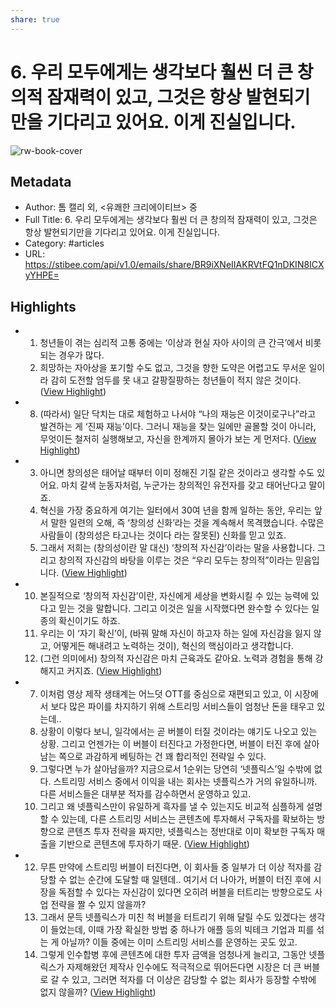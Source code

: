 ```yaml
---
share: true
---
```


# 6. 우리 모두에게는 생각보다 훨씬 더 큰 창의적 잠재력이 있고, 그것은 항상 발현되기만을 기다리고 있어요. 이게 진실입니다.

![rw-book-cover](https://readwise-assets.s3.amazonaws.com/static/images/article3.5c705a01b476.png)

## Metadata
- Author: 톰 캘리 외, <유쾌한 크리에이티브> 중
- Full Title: 6. 우리 모두에게는 생각보다 훨씬 더 큰 창의적 잠재력이 있고, 그것은 항상 발현되기만을 기다리고 있어요. 이게 진실입니다.
- Category: #articles
- URL: https://stibee.com/api/v1.0/emails/share/BR9iXNeIIAKRVtFQ1nDKIN8ICXyYHPE=

## Highlights
- 1. 청년들이 겪는 심리적 고통 중에는 ‘이상과 현실 자아 사이의 큰 간극’에서 비롯되는 경우가 많다.
  2. 희망하는 자아상을 포기할 수도 없고, 그것을 향한 도약은 어렵고도 무서운 일이라 감히 도전할 엄두를 못 내고 갈팡질팡하는 청년들이 적지 않은 것이다. ([View Highlight](https://read.readwise.io/read/01grfr3w5sdjgxhft8xr92f752))
- 8. (따라서) 일단 닥치는 대로 체험하고 나서야 “나의 재능은 이것이로구나”라고 발견하는 게 ‘진짜 재능’이다. 그러니 재능을 찾는 일에만 골몰할 것이 아니라, 무엇이든 철저히 실행해보고, 자신을 한계까지 몰아가 보는 게 먼저다. ([View Highlight](https://read.readwise.io/read/01grfr44e3pdwmnaqes68rr7wy))
- 3. 아니면 창의성은 태어날 때부터 이미 정해진 기질 같은 것이라고 생각할 수도 있어요. 마치 갈색 눈동자처럼, 누군가는 창의적인 유전자를 갖고 태어난다고 말이죠.
  4. 혁신을 가장 중요하게 여기는 일터에서 30여 년을 함께 일하는 동안, 우리는 앞서 말한 일련의 오해, 즉 ‘창의성 신화’라는 것을 계속해서 목격했습니다. 수많은 사람들이 (창의성은 타고나는 것이다 라는 잘못된) 신화를 믿고 있죠.
  5. 그래서 저희는 (창의성이란 말 대신) ‘창의적 자신감’이라는 말을 사용합니다. 그리고 창의적 자신감의 바탕을 이루는 것은 “우리 모두는 창의적”이라는 믿음입니다. ([View Highlight](https://read.readwise.io/read/01grfr4ynnzswwn2xa5k9s2wbj))
- 10. 본질적으로 ‘창의적 자신감’이란, 자신에게 세상을 변화시킬 수 있는 능력에 있다고 믿는 것을 말합니다. 그리고 이것은 일을 시작했다면 완수할 수 있다는 일종의 확신이기도 하죠.
  11. 우리는 이 ‘자기 확신’이, (바꿔 말해 자신이 하고자 하는 일에 자신감을 잃지 않고, 어떻게든 해내려고 노력하는 것이), 혁신의 핵심이라고 생각합니다.
  12. (그런 의미에서) 창의적 자신감은 마치 근육과도 같아요. 노력과 경험을 통해 강해지고 커지죠. ([View Highlight](https://read.readwise.io/read/01grfrekw30b1wc8e4tz6f80db))
- 7. 이처럼 영상 제작 생태계는 어느덧 OTT를 중심으로 재편되고 있고, 이 시장에서 보다 많은 파이를 차지하기 위해 스트리밍 서비스들이 엄청난 돈을 태우고 있는데..
  8. 상황이 이렇다 보니, 일각에서는 곧 버블이 터질 것이라는 얘기도 나오고 있는 상황. 그리고 언젠가는 이 버블이 터진다고 가정한다면, 버블이 터진 후에 살아남는 쪽으로 과감하게 베팅하는 건 꽤 합리적인 전략일 수 있다.
  9. 그렇다면 누가 살아남을까? 지금으로서 1순위는 당연히 ‘넷플릭스’일 수밖에 없다. 스트리밍 서비스 중에서 이익을 내는 회사는 넷플릭스가 거의 유일하니까. 다른 서비스들은 대부분 적자를 감수하면서 운영하고 있고.
  10. 그리고 왜 넷플릭스만이 유일하게 흑자를 낼 수 있는지도 비교적 심플하게 설명할 수 있는데, 다른 스트리밍 서비스는 콘텐츠에 투자해서 구독자를 확보하는 방향으로 콘텐츠 투자 전략을 짜지만, 넷플릭스는 정반대로 이미 확보한 구독자 매출을 기반으로 콘텐츠에 투자하기 때문. ([View Highlight](https://read.readwise.io/read/01grfrn31t5f2ebbss2q6t5j1s))
- 12. 무튼 만약에 스트리밍 버블이 터진다면, 이 회사들 중 일부가 더 이상 적자를 감당할 수 없는 순간에 도달할 때 일텐데.. 여기서 더 나아가, 버블이 터진 후에 시장을 독점할 수 있다는 자신감이 있다면 오히려 버블을 터트리는 방향으로도 사업 전략을 짤 수 있지 않을까?
  13. 그래서 문득 넷플릭스가 미친 척 버블을 터트리기 위해 달릴 수도 있겠다는 생각이 들었는데, 이때 가장 확실한 방법 중 하나가 애플 등의 빅테크 기업과 피를 섞는 게 아닐까? 이들 중에는 이미 스트리밍 서비스를 운영하는 곳도 있고.
  14. 그렇게 인수합병 후에 콘텐츠에 대한 투자 금액을 엄청나게 늘리고, 그동안 넷플릭스가 자제해왔던 제작사 인수에도 적극적으로 뛰어든다면 시장은 더 큰 버블로 갈 수 있고, 그러면 적자를 더 이상은 감당할 수 없는 회사가 등장할 수밖에 없지 않을까? ([View Highlight](https://read.readwise.io/read/01grfrpwb6mt0zew2dtp77kbd9))
